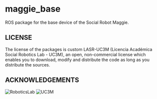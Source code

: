 # maggie_base

ROS package for the base device of the Social Robot Maggie.

## LICENSE

The license of the packages is custom LASR-UC3M (Licencia Académica Social Robotics Lab - UC3M), an open, non-commercial license which enables you to download, modify and distribute the code as long as you distribute the sources.  

## ACKNOWLEDGEMENTS

![RoboticsLab](http://ieee.uc3m.es/images/thumb/b/b6/Roboticslab_text_new.jpg/128px-Roboticslab_text_new.jpg)
![UC3M](http://ieee.uc3m.es/images/thumb/6/6b/Logo_uc3m_letras.png/256px-Logo_uc3m_letras.png)
